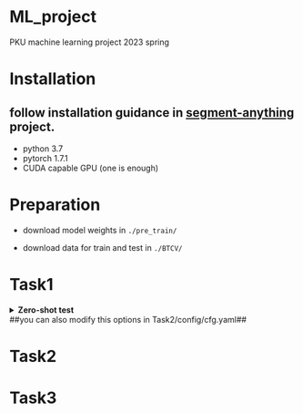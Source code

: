 # ML_project
PKU machine learning project 2023 spring

# Installation
## follow installation guidance in [segment-anything](https://github.com/facebookresearch/segment-anything) project. ##
* python 3.7
* pytorch 1.7.1
* CUDA capable GPU (one is enough)

# Preparation
* download model weights in `./pre_train/`

* download data for train and test in `./BTCV/`

# Task1
<details>
  <summary><b>Zero-shot test</b></summary>

```bash
cd Task2
python main.py --promt_type box
```
</details>
##you can also modify this options in Task2/config/cfg.yaml##

# Task2

# Task3

